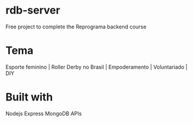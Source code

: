 # rdb-server
Free project to complete the Reprograma backend course

# Tema
Esporte feminino | Roller Derby no Brasil | Empoderamento | Voluntariado | DIY

# Built with
Nodejs
Express
MongoDB
APIs

